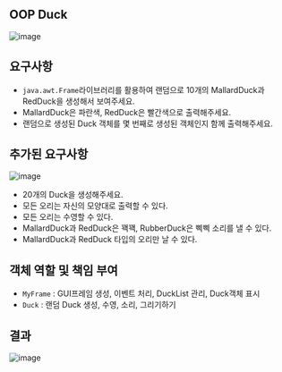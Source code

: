 ## OOP Duck

![image](https://github.com/wooyong99/OOP_Duck/assets/85385921/20058f48-732d-4f21-873f-cb6ec9c7e0d0)

## 요구사항

- ```java.awt.Frame```라이브러리를 활용하여 랜덤으로 10개의 MallardDuck과 RedDuck을 생성해서 보여주세요.
- MallardDuck은 파란색, RedDuck은 빨간색으로 출력해주세요.
- 랜덤으로 생성된 Duck 객체를 몇 번째로 생성된 객체인지 함께 출력해주세요.

## 추가된 요구사항
![image](https://github.com/wooyong99/OOP_Duck/assets/85385921/b0ec6af7-a002-4c2c-811b-903daa83d9cf)
- 20개의 Duck을 생성해주세요.
- 모든 오리는 자신의 모양대로 출력할 수 있다.
- 모든 오리는 수영할 수 있다.
- MallardDuck과 RedDuck은 꽥꽥, RubberDuck은 삑삑 소리를 낼 수 있다.
- MallardDuck과 RedDuck 타입의 오리만 날 수 있다.

## 객체 역할 및 책임 부여

- ```MyFrame``` : GUI프레임 생성, 이벤트 처리, DuckList 관리, Duck객체 표시
- ```Duck``` : 랜덤 Duck 생성, 수영, 소리, 그리기하기

## 결과

![image](https://github.com/wooyong99/OOP_Duck/assets/85385921/54162d9f-4779-4a7c-8361-0c20e3635388)




